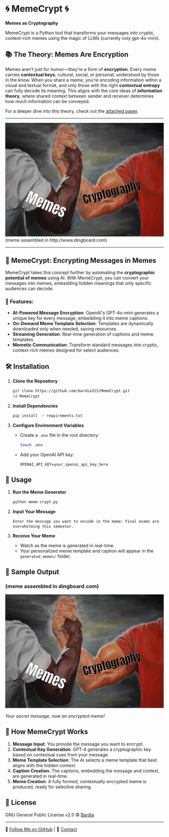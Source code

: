 # 🌀 MemeCrypt 🌀

**Memes as Cryptography**

MemeCrypt is a Python tool that transforms your messages into cryptic, context-rich memes using the magic of LLMs (currently only gpt-4o-mini).


## 📚 The Theory: Memes Are Encryption

Memes aren’t just for humor—they're a form of **encryption**. Every meme carries **contextual keys**; cultural, social, or personal; understood by those in the know. When you share a meme, you're encoding information within a visual and textual format, and only those with the right **contextual entropy** can fully decode its meaning. This aligns with the core ideas of **information theory**, where shared context between sender and receiver determines how much information can be conveyed.

For a deeper dive into this theory, check out the [attached paper](paper.md).

---

<img src="for_cherished_gangster.png" alt="MemeCrypt Showcase" width="512"/>
(meme assembled in http://www.dingboard.com)

---

## 🚀 MemeCrypt: Encrypting Messages in Memes

MemeCrypt takes this concept further by automating the **cryptographic potential of memes** using AI. With MemeCrypt, you can convert your messages into memes, embedding hidden meanings that only specific audiences can decode.

### 🔑 Features:

- **AI-Powered Message Encryption**: OpenAI's GPT-4o-mini generates a unique key for every message, embedding it into meme captions.
- **On-Demand Meme Template Selection**: Templates are dynamically downloaded only when needed, saving resources.
- **Streaming Generation**: Real-time generation of captions and meme templates.
- **Memetic Communication**: Transform standard messages into cryptic, context-rich memes designed for select audiences.

## 🛠 Installation

1. **Clone the Repository**
    ```bash
    git clone https://github.com/bardia323/MemeCrypt.git
    cd MemeCrypt
    ```

2. **Install Dependencies**
    ```bash
    pip install -r requirements.txt
    ```

3. **Configure Environment Variables**
    - Create a `.env` file in the root directory:
        ```bash
        touch .env
        ```
    - Add your OpenAI API key:
        ```env
        OPENAI_API_KEY=your_openai_api_key_here
        ```

## 🎯 Usage

1. **Run the Meme Generator**
    ```bash
    python meme-crypt.py
    ```

2. **Input Your Message**
    ```
    Enter the message you want to encode in the meme: Final exams are overwhelming this semester.
    ```

3. **Receive Your Meme**
    - Watch as the meme is generated in real-time.
    - Your personalized meme template and caption will appear in the `generated_memes/` folder.

## 📸 Sample Output
### (meme assembled in dingboard.com)
![Generated Meme](for_cherished_gangster.png)

*Your secret message, now an encrypted meme!*

## 🧠 How MemeCrypt Works

1. **Message Input**: You provide the message you want to encrypt.
2. **Contextual Key Generation**: GPT-4 generates a cryptographic key based on contextual cues from your message.
3. **Meme Template Selection**: The AI selects a meme template that best aligns with the hidden context.
4. **Caption Creation**: The captions, embedding the message and context, are generated in real-time.
5. **Meme Creation**: A fully formed, contextually encrypted meme is produced, ready for selective sharing.

## 📜 License

GNU General Public License v2.0 © [Bardia](https://github.com/bardia323)

---

🔗 [Follow Me on GitHub](https://github.com/bardia323) | 📧 [Contact](mailto:bardia.shahrestani@mail.mcgill.ca)
